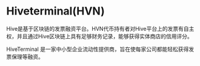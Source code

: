 # 

# Hiveterminal(HVN)

Hive是基于区块链的发票融资平台。HVN代币持有者对Hive平台上的发票有自主权，并且通过Hive区块链上具有足够财务记录，能够获得实体商店的信用评分。

HiveTerminal 是一家中小型企业流动性提供商，旨在使每家公司都能轻松获得发票保理等融资。

